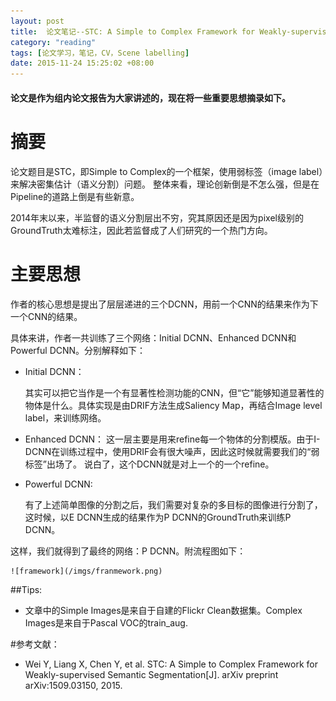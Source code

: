 ```yaml
---
layout: post
title:  论文笔记--STC: A Simple to Complex Framework for Weakly-supervised Semantic Segmentation
category: "reading"
tags: [论文学习，笔记，CV，Scene labelling]
date: 2015-11-24 15:25:02 +08:00
---
```


#### 论文是作为组内论文报告为大家讲述的，现在将一些重要思想摘录如下。


# 摘要

论文题目是STC，即Simple to Complex的一个框架，使用弱标签（image label）来解决密集估计（语义分割）问题。
整体来看，理论创新倒是不怎么强，但是在Pipeline的道路上倒是有些新意。

2014年末以来，半监督的语义分割层出不穷，究其原因还是因为pixel级别的GroundTruth太难标注，因此若监督成了人们研究的一个热门方向。

# 主要思想


作者的核心思想是提出了层层递进的三个DCNN，用前一个CNN的结果来作为下一个CNN的结果。

具体来讲，作者一共训练了三个网络：Initial DCNN、Enhanced DCNN和Powerful DCNN。分别解释如下：

- Initial DCNN：

	其实可以把它当作是一个有显著性检测功能的CNN，但“它”能够知道显著性的物体是什么。具体实现是由DRIF方法生成Saliency Map，再结合Image level label，来训练网络。
	
- Enhanced DCNN：
	这一层主要是用来refine每一个物体的分割模版。由于I-DCNN在训练过程中，使用DRIF会有很大噪声，因此这时候就需要我们的“弱标签”出场了。
	说白了，这个DCNN就是对上一个的一个refine。
	
- Powerful DCNN:

	有了上述简单图像的分割之后，我们需要对复杂的多目标的图像进行分割了，这时候，以E DCNN生成的结果作为P DCNN的GroundTruth来训练P DCNN。

这样，我们就得到了最终的网络：P DCNN。附流程图如下：

	![framework](/imgs/franmework.png)
	
	
##Tips:

- 文章中的Simple Images是来自于自建的Flickr Clean数据集。Complex Images是来自于Pascal VOC的train_aug.

#参考文献：

- Wei Y, Liang X, Chen Y, et al. STC: A Simple to Complex Framework for Weakly-supervised Semantic Segmentation[J]. arXiv preprint arXiv:1509.03150, 2015.